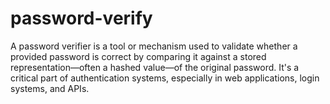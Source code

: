 # password-verify
A password verifier is a tool or mechanism used to validate whether a provided password is correct by comparing it against a stored representation—often a hashed value—of the original password. It's a critical part of authentication systems, especially in web applications, login systems, and APIs.
